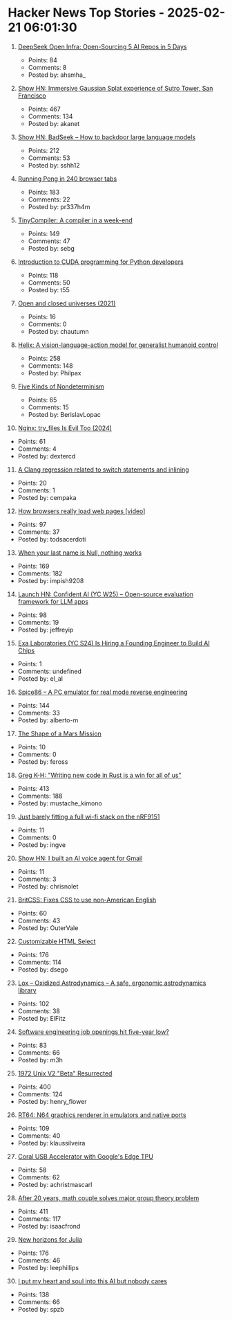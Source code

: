 # Hacker News Top Stories - 2025-02-21 06:01:30

1. [DeepSeek Open Infra: Open-Sourcing 5 AI Repos in 5 Days](https://github.com/deepseek-ai/open-infra-index)
   - Points: 84
   - Comments: 8
   - Posted by: ahsmha_

2. [Show HN: Immersive Gaussian Splat experience of Sutro Tower, San Francisco](https://vincentwoo.com/3d/sutro_tower/)
   - Points: 467
   - Comments: 134
   - Posted by: akanet

3. [Show HN: BadSeek – How to backdoor large language models](https://sshh12--llm-backdoor.modal.run/)
   - Points: 212
   - Comments: 53
   - Posted by: sshh12

4. [Running Pong in 240 browser tabs](https://eieio.games/blog/running-pong-in-240-browser-tabs/)
   - Points: 183
   - Comments: 22
   - Posted by: pr337h4m

5. [TinyCompiler: A compiler in a week-end](https://ssloy.github.io/tinycompiler/)
   - Points: 149
   - Comments: 47
   - Posted by: sebg

6. [Introduction to CUDA programming for Python developers](https://www.pyspur.dev/blog/introduction_cuda_programming)
   - Points: 118
   - Comments: 50
   - Posted by: t55

7. [Open and closed universes (2021)](https://sunshowers.io/posts/open-closed-universes/)
   - Points: 16
   - Comments: 0
   - Posted by: chautumn

8. [Helix: A vision-language-action model for generalist humanoid control](https://www.figure.ai/news/helix)
   - Points: 258
   - Comments: 148
   - Posted by: Philpax

9. [Five Kinds of Nondeterminism](https://buttondown.com/hillelwayne/archive/five-kinds-of-nondeterminism/)
   - Points: 65
   - Comments: 15
   - Posted by: BerislavLopac

10. [Nginx: try_files Is Evil Too (2024)](https://www.getpagespeed.com/server-setup/nginx-try_files-is-evil-too)
   - Points: 61
   - Comments: 4
   - Posted by: dextercd

11. [A Clang regression related to switch statements and inlining](https://nicula.xyz/2025/02/16/clang-and-big-switches.html)
   - Points: 20
   - Comments: 1
   - Posted by: cempaka

12. [How browsers really load web pages [video]](https://fosdem.org/2025/schedule/event/fosdem-2025-4852-how-browsers-really-load-web-pages/)
   - Points: 97
   - Comments: 37
   - Posted by: todsacerdoti

13. [When your last name is Null, nothing works](https://www.wsj.com/lifestyle/null-last-name-computer-scientists-forms-f0a43b08)
   - Points: 169
   - Comments: 182
   - Posted by: impish9208

14. [Launch HN: Confident AI (YC W25) – Open-source evaluation framework for LLM apps](undefined)
   - Points: 98
   - Comments: 19
   - Posted by: jeffreyip

15. [Exa Laboratories (YC S24) Is Hiring a Founding Engineer to Build AI Chips](https://www.ycombinator.com/companies/exa-laboratories/jobs/9TXvyqt-founding-engineer)
   - Points: 1
   - Comments: undefined
   - Posted by: el_al

16. [Spice86 – A PC emulator for real mode reverse engineering](https://github.com/OpenRakis/Spice86)
   - Points: 144
   - Comments: 33
   - Posted by: alberto-m

17. [The Shape of a Mars Mission](https://idlewords.com/2025/02/the_shape_of_a_mars_mission.htm)
   - Points: 10
   - Comments: 0
   - Posted by: feross

18. [Greg K-H: "Writing new code in Rust is a win for all of us"](https://lore.kernel.org/rust-for-linux/2025021954-flaccid-pucker-f7d9@gregkh/)
   - Points: 413
   - Comments: 188
   - Posted by: mustache_kimono

19. [Just barely fitting a full wi-fi stack on the nRF9151](https://danielmangum.com/posts/nrf9151-wifi-station/)
   - Points: 11
   - Comments: 0
   - Posted by: ingve

20. [Show HN: I built an AI voice agent for Gmail](https://pocket.computer)
   - Points: 11
   - Comments: 3
   - Posted by: chrisnolet

21. [BritCSS: Fixes CSS to use non-American English](https://github.com/DeclanChidlow/BritCSS)
   - Points: 60
   - Comments: 43
   - Posted by: OuterVale

22. [Customizable HTML Select](https://developer.chrome.com/blog/rfc-customizable-select)
   - Points: 176
   - Comments: 114
   - Posted by: dsego

23. [Lox – Oxidized Astrodynamics – A safe, ergonomic astrodynamics library](https://github.com/lox-space/lox)
   - Points: 102
   - Comments: 38
   - Posted by: ElFitz

24. [Software engineering job openings hit five-year low?](https://blog.pragmaticengineer.com/software-engineer-jobs-five-year-low/)
   - Points: 83
   - Comments: 66
   - Posted by: m3h

25. [1972 Unix V2 "Beta" Resurrected](https://www.tuhs.org/pipermail/tuhs/2025-February/031420.html)
   - Points: 400
   - Comments: 124
   - Posted by: henry_flower

26. [RT64: N64 graphics renderer in emulators and native ports](https://github.com/rt64/rt64)
   - Points: 109
   - Comments: 40
   - Posted by: klaussilveira

27. [Coral USB Accelerator with Google's Edge TPU](https://coral.ai/products/accelerator)
   - Points: 58
   - Comments: 62
   - Posted by: achristmascarl

28. [After 20 years, math couple solves major group theory problem](https://www.quantamagazine.org/after-20-years-math-couple-solves-major-group-theory-problem-20250219/)
   - Points: 411
   - Comments: 117
   - Posted by: isaacfrond

29. [New horizons for Julia](https://lwn.net/Articles/1006117/)
   - Points: 176
   - Comments: 46
   - Posted by: leephillips

30. [I put my heart and soul into this AI but nobody cares](https://newslttrs.com/i-put-my-heart-and-soul-into-this-ai-but-nobody-cares/)
   - Points: 138
   - Comments: 66
   - Posted by: spzb

